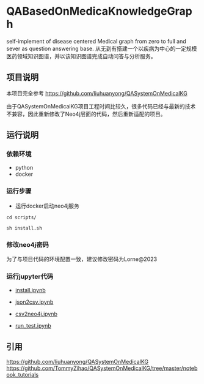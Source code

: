 # QABasedOnMedicaKnowledgeGraph

self-implement of disease centered Medical graph from zero to full and sever as question answering base. 从无到有搭建一个以疾病为中心的一定规模医药领域知识图谱，并以该知识图谱完成自动问答与分析服务。


## 项目说明

本项目完全参考 https://github.com/liuhuanyong/QASystemOnMedicalKG  

由于QASystemOnMedicalKG项目工程时间比较久，很多代码已经与最新的技术不兼容，因此重新修改了Neo4j层面的代码，然后重新适配的项目。

## 运行说明

### 依赖环境

* python
* docker

### 运行步骤

* 运行docker启动neo4j服务
```
cd scripts/

sh install.sh

```

### 修改neo4j密码

为了与项目代码的环境配置一致，建议修改密码为Lorne@2023


### 运行jupyter代码

* [install.ipynb](install.ipynb)

* [json2csv.ipynb](json2csv.ipynb)

* [csv2neo4j.ipynb](csv2neo4j.ipynb)

* [run_test.ipynb](run_test.ipynb)



## 引用

https://github.com/liuhuanyong/QASystemOnMedicalKG   
https://github.com/TommyZihao/QASystemOnMedicalKG/tree/master/notebook_tutorials  


